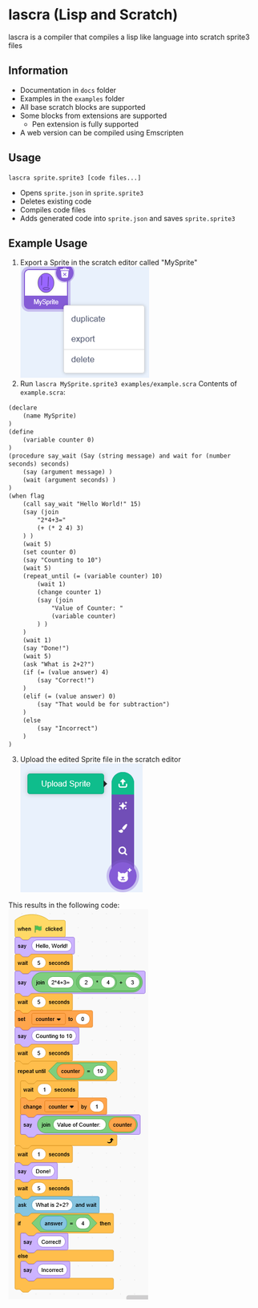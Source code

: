 # lascra (Lisp and Scratch)
lascra is a compiler that compiles a lisp like language into scratch sprite3 files
## Information
* Documentation in `docs` folder
* Examples in the `examples` folder
* All base scratch blocks are supported
* Some blocks from extensions are supported
  - Pen extension is fully supported
* A web version can be compiled using Emscripten
## Usage
`lascra sprite.sprite3 [code files...]`
* Opens `sprite.json` in `sprite.sprite3`
* Deletes existing code
* Compiles code files
* Adds generated code into `sprite.json` and saves `sprite.sprite3`
## Example Usage
1. Export a Sprite in the scratch editor called "MySprite"
![Export Sprite](images/export.png)
2. Run `lascra MySprite.sprite3 examples/example.scra`
Contents of `example.scra`:
```
(declare
    (name MySprite)
)
(define
    (variable counter 0)
)
(procedure say_wait (Say (string message) and wait for (number seconds) seconds)
    (say (argument message) )
    (wait (argument seconds) )
)
(when flag
    (call say_wait "Hello World!" 15)
    (say (join
        "2*4+3="
        (+ (* 2 4) 3)
    ) )
    (wait 5)
    (set counter 0)
    (say "Counting to 10")
    (wait 5)
    (repeat_until (= (variable counter) 10)
        (wait 1)
        (change counter 1)
        (say (join
            "Value of Counter: "
            (variable counter)
        ) )
    )
    (wait 1)
    (say "Done!")
    (wait 5)
    (ask "What is 2+2?")
    (if (= (value answer) 4)
        (say "Correct!")
    )
    (elif (= (value answer) 0)
        (say "That would be for subtraction")
    )
    (else
        (say "Incorrect")
    )
)
```
3. Upload the edited Sprite file in the scratch editor
![Upload Sprite](images/upload.png)

This results in the following code:
![Resulting Code](images/example.png)
